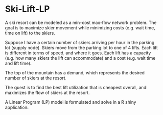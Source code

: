 # Ski-Lift-LP

A ski resort can be modeled as a min-cost max-flow network problem. The goal is to maximize skier movement while minimizing costs (e.g. wait time, time on lift) to the skiers.

Suppose I have a certain number of skiers arriving per hour in the parking lot (supply node). Skiers move from the parking lot to one of 4 lifts. Each lift is different in terms of speed, and where it goes. Each lift has a capacity (e.g. how many skiers the lift can accommodate) and a cost (e.g. wait time and lift time).

The top of the mountain has a demand, which represents the desired number of skiers at the resort.

The quest is to find the best lift utilization that is cheapest overall, and maximizes the flow of skiers at the resort. 

A Linear Program (LP) model is formulated and solve in a R shiny application.
